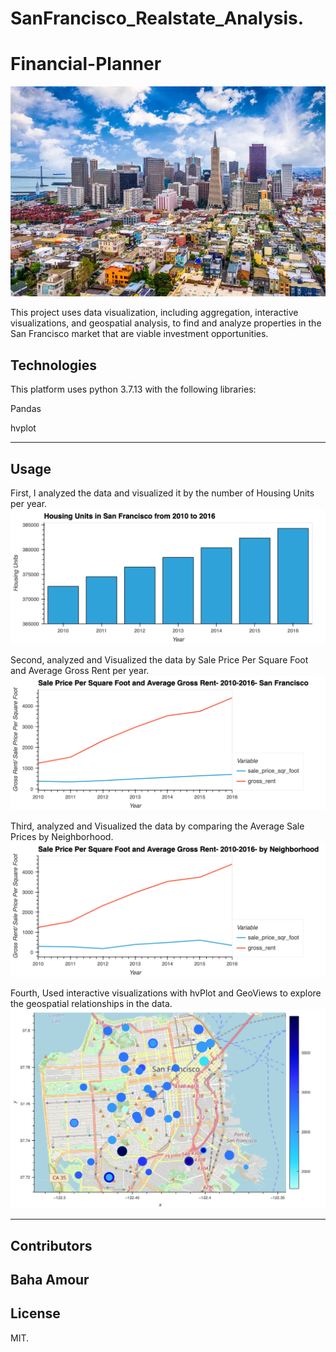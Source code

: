 # SanFrancisco_Realstate_Analysis.
# Financial-Planner
![An image for the header of the Repository](/Images/Snf_realstate.png)

This project uses data visualization, including aggregation, interactive visualizations, and geospatial analysis, to find  and analyze properties in the San Francisco market that are viable investment opportunities.

## Technologies
This platform uses python 3.7.13 with the following libraries:


Pandas

hvplot

---

## Usage

First, I analyzed the data and visualized it by the number of Housing Units per year.
![Sample Report](/Images/bokeh_plot.png) 

Second, analyzed and Visualized the data by Sale Price Per Square Foot and Average Gross Rent per year.
![Sample Report](/Images/bokeh_plot-2.png) 

Third, analyzed and Visualized the data by comparing the Average Sale Prices by Neighborhood.
![Sample Report](/Images/bokeh_plot%20copy.png)

Fourth, Used  interactive visualizations with hvPlot and GeoViews to explore the geospatial relationships in the data.
![Sample Report](/Images/bokeh_plot-4.png)



---
## Contributors

Baha Amour
---

## License

MIT.